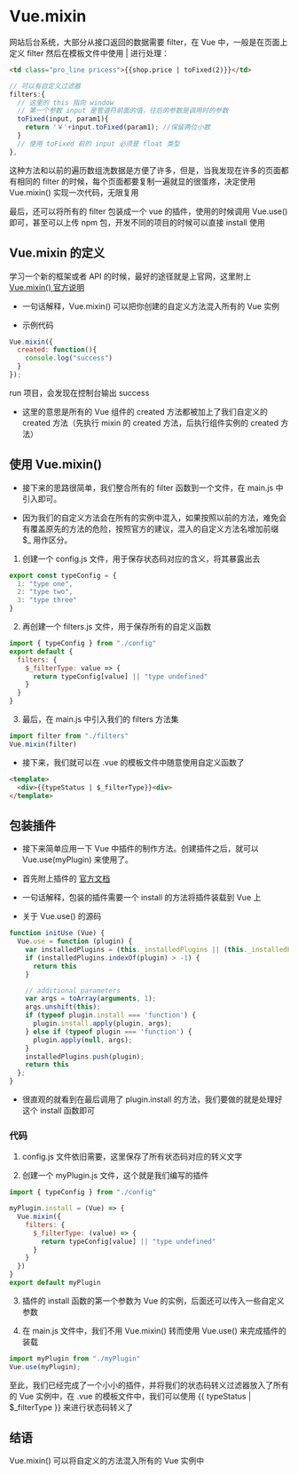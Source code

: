 # Vue.mixin

网站后台系统，大部分从接口返回的数据需要 filter，在 Vue 中，一般是在页面上定义 filter 然后在模板文件中使用 | 进行处理：
```html
<td class="pro_line pricess">{{shop.price | toFixed(2)}}</td>
```
```javascript
// 可以有自定义过滤器
filters:{
  // 这里的 this 指向 window
  // 第一个参数 input 是管道符前面的值，往后的参数是调用时的参数
  toFixed(input, param1){
    return '￥'+input.toFixed(param1); //保留两位小数
  }
  // 使用 toFixed 前的 input 必须是 float 类型
},
```

这种方法和以前的遍历数组洗数据是方便了许多，但是，当我发现在许多的页面都有相同的 filter 的时候，每个页面都要复制一遍就显的很蛋疼，决定使用 Vue.mixin() 实现一次代码，无限复用

最后，还可以将所有的 filter 包装成一个 vue 的插件，使用的时候调用 Vue.use() 即可，甚至可以上传 npm 包，开发不同的项目的时候可以直接 install 使用

## Vue.mixin 的定义
学习一个新的框架或者 API 的时候，最好的途径就是上官网，这里附上 [Vue.mixin() 官方说明](https://cn.vuejs.org/v2/guide/mixins.html#%E5%85%A8%E5%B1%80%E6%B7%B7%E5%85%A5)
- 一句话解释，Vue.mixin() 可以把你创建的自定义方法混入所有的 Vue 实例

- 示例代码
```javascript
Vue.mixin({
  created: function(){
    console.log("success")
  }
});
```
run 项目，会发现在控制台输出 success

- 这里的意思是所有的 Vue 组件的 created 方法都被加上了我们自定义的 created 方法（先执行 mixin 的 created 方法，后执行组件实例的 created 方法）

## 使用 Vue.mixin()
- 接下来的思路很简单，我们整合所有的 filter 函数到一个文件，在 main.js 中引入即可。

- 因为我们的自定义方法会在所有的实例中混入，如果按照以前的方法，难免会有覆盖原先的方法的危险，按照官方的建议，混入的自定义方法名增加前缀 $_ 用作区分。

1. 创建一个 config.js 文件，用于保存状态码对应的含义，将其暴露出去
```js
export const typeConfig = {
  1: "type one",
  2: "type two",
  3: "type three"
}
```
2. 再创建一个 filters.js 文件，用于保存所有的自定义函数
```js
import { typeConfig } from "./config"
export default {
  filters: {
    $_filterType: value => {
      return typeConfig[value] || "type undefined"
    }
  }
}
```
3. 最后，在 main.js 中引入我们的 filters 方法集
```js
import filter from "./filters"
Vue.mixin(filter)
```
- 接下来，我们就可以在 .vue 的模板文件中随意使用自定义函数了
```html
<template>
  <div>{{typeStatus | $_filterType}}<div>
</template>
```

## 包装插件
- 接下来简单应用一下 Vue 中插件的制作方法。创建插件之后，就可以 Vue.use(myPlugin) 来使用了。

- 首先附上插件的 [官方文档](https://cn.vuejs.org/v2/guide/plugins.html)

- 一句话解释，包装的插件需要一个 install 的方法将插件装载到 Vue 上

- 关于 Vue.use() 的源码
```js
function initUse (Vue) {
  Vue.use = function (plugin) {
    var installedPlugins = (this._installedPlugins || (this._installedPlugins = []));
    if (installedPlugins.indexOf(plugin) > -1) {
      return this
    }

    // additional parameters
    var args = toArray(arguments, 1);
    args.unshift(this);
    if (typeof plugin.install === 'function') {
      plugin.install.apply(plugin, args);
    } else if (typeof plugin === 'function') {
      plugin.apply(null, args);
    }
    installedPlugins.push(plugin);
    return this
  };
}
```
- 很直观的就看到在最后调用了 plugin.install 的方法，我们要做的就是处理好这个 install 函数即可

### 代码

1. config.js 文件依旧需要，这里保存了所有状态码对应的转义文字

2. 创建一个 myPlugin.js 文件，这个就是我们编写的插件
```js
import { typeConfig } from "./config"

myPlugin.install = (Vue) => {
  Vue.mixin({
    filters: {
      $_filterType: (value) => {
        return typeConfig[value] || "type undefined"
      }
    }
  })
}
export default myPlugin
```
3. 插件的 install 函数的第一个参数为 Vue 的实例，后面还可以传入一些自定义参数

4. 在 main.js 文件中，我们不用 Vue.mixin() 转而使用 Vue.use() 来完成插件的装载
```js
import myPlugin from "./myPlugin"
Vue.use(myPlugin);
```
至此，我们已经完成了一个小小的插件，并将我们的状态码转义过滤器放入了所有的 Vue 实例中，在 .vue 的模板文件中，我们可以使用 {{ typeStatus | $_filterType }} 来进行状态码转义了

## 结语
Vue.mixin() 可以将自定义的方法混入所有的 Vue 实例中
